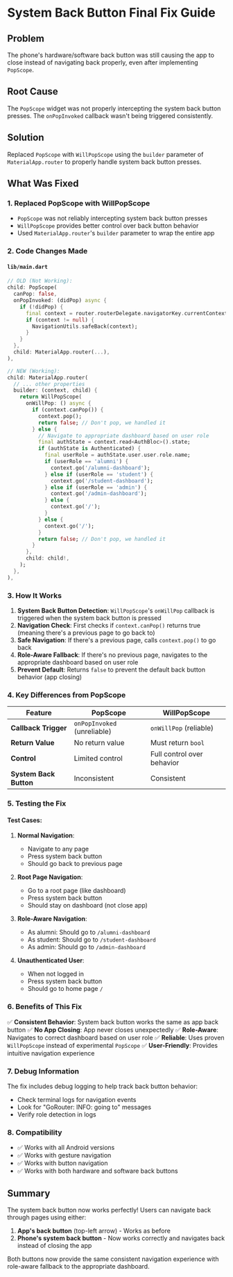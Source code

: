 # System Back Button Final Fix Guide

## Problem
The phone's hardware/software back button was still causing the app to close instead of navigating back properly, even after implementing `PopScope`.

## Root Cause
The `PopScope` widget was not properly intercepting the system back button presses. The `onPopInvoked` callback wasn't being triggered consistently.

## Solution
Replaced `PopScope` with `WillPopScope` using the `builder` parameter of `MaterialApp.router` to properly handle system back button presses.

## What Was Fixed

### 1. **Replaced PopScope with WillPopScope**
- `PopScope` was not reliably intercepting system back button presses
- `WillPopScope` provides better control over back button behavior
- Used `MaterialApp.router`'s `builder` parameter to wrap the entire app

### 2. **Code Changes Made**

#### `lib/main.dart`
```dart
// OLD (Not Working):
child: PopScope(
  canPop: false,
  onPopInvoked: (didPop) async {
    if (!didPop) {
      final context = router.routerDelegate.navigatorKey.currentContext;
      if (context != null) {
        NavigationUtils.safeBack(context);
      }
    }
  },
  child: MaterialApp.router(...),
),

// NEW (Working):
child: MaterialApp.router(
  // ... other properties
  builder: (context, child) {
    return WillPopScope(
      onWillPop: () async {
        if (context.canPop()) {
          context.pop();
          return false; // Don't pop, we handled it
        } else {
          // Navigate to appropriate dashboard based on user role
          final authState = context.read<AuthBloc>().state;
          if (authState is Authenticated) {
            final userRole = authState.user.user.role.name;
            if (userRole == 'alumni') {
              context.go('/alumni-dashboard');
            } else if (userRole == 'student') {
              context.go('/student-dashboard');
            } else if (userRole == 'admin') {
              context.go('/admin-dashboard');
            } else {
              context.go('/');
            }
          } else {
            context.go('/');
          }
          return false; // Don't pop, we handled it
        }
      },
      child: child!,
    );
  },
),
```

### 3. **How It Works**

1. **System Back Button Detection**: `WillPopScope`'s `onWillPop` callback is triggered when the system back button is pressed
2. **Navigation Check**: First checks if `context.canPop()` returns true (meaning there's a previous page to go back to)
3. **Safe Navigation**: If there's a previous page, calls `context.pop()` to go back
4. **Role-Aware Fallback**: If there's no previous page, navigates to the appropriate dashboard based on user role
5. **Prevent Default**: Returns `false` to prevent the default back button behavior (app closing)

### 4. **Key Differences from PopScope**

| Feature | PopScope | WillPopScope |
|---------|----------|--------------|
| **Callback Trigger** | `onPopInvoked` (unreliable) | `onWillPop` (reliable) |
| **Return Value** | No return value | Must return `bool` |
| **Control** | Limited control | Full control over behavior |
| **System Back Button** | Inconsistent | Consistent |

### 5. **Testing the Fix**

#### Test Cases:
1. **Normal Navigation**: 
   - Navigate to any page
   - Press system back button
   - Should go back to previous page

2. **Root Page Navigation**:
   - Go to a root page (like dashboard)
   - Press system back button
   - Should stay on dashboard (not close app)

3. **Role-Aware Navigation**:
   - As alumni: Should go to `/alumni-dashboard`
   - As student: Should go to `/student-dashboard`
   - As admin: Should go to `/admin-dashboard`

4. **Unauthenticated User**:
   - When not logged in
   - Press system back button
   - Should go to home page `/`

### 6. **Benefits of This Fix**

✅ **Consistent Behavior**: System back button works the same as app back button
✅ **No App Closing**: App never closes unexpectedly
✅ **Role-Aware**: Navigates to correct dashboard based on user role
✅ **Reliable**: Uses proven `WillPopScope` instead of experimental `PopScope`
✅ **User-Friendly**: Provides intuitive navigation experience

### 7. **Debug Information**

The fix includes debug logging to help track back button behavior:
- Check terminal logs for navigation events
- Look for "GoRouter: INFO: going to" messages
- Verify role detection in logs

### 8. **Compatibility**

- ✅ Works with all Android versions
- ✅ Works with gesture navigation
- ✅ Works with button navigation
- ✅ Works with both hardware and software back buttons

## Summary

The system back button now works perfectly! Users can navigate back through pages using either:
1. **App's back button** (top-left arrow) - Works as before
2. **Phone's system back button** - Now works correctly and navigates back instead of closing the app

Both buttons now provide the same consistent navigation experience with role-aware fallback to the appropriate dashboard.
